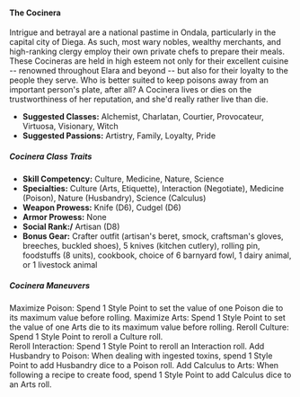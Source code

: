 #### The Cocinera

Intrigue and betrayal are a national pastime in Ondala, particularly in
the capital city of Diega. As such, most wary nobles, wealthy merchants,
and high-ranking clergy employ their own private chefs to prepare their
meals. These Cocineras are held in high esteem not only for their
excellent cuisine -- renowned throughout Elara and beyond -- but also
for their loyalty to the people they serve. Who is better suited to keep
poisons away from an important person's plate, after all? A Cocinera
lives or dies on the trustworthiness of her reputation, and she'd really
rather live than die.

- **Suggested Classes:** Alchemist, Charlatan, Courtier, Provocateur, Virtuosa, Visionary, Witch
- **Suggested Passions:** Artistry, Family, Loyalty, Pride

##### Cocinera Class Traits

- **Skill Competency:** Culture, Medicine, Nature, Science
- **Specialties:** Culture (Arts, Etiquette), Interaction (Negotiate), Medicine (Poison), Nature (Husbandry), Science (Calculus)
- **Weapon Prowess:** Knife (D6), Cudgel (D6)
- **Armor Prowess:** None
- **Social Rank:/** Artisan (D8)
- **Bonus Gear:** Crafter outfit (artisan's beret, smock, craftsman's gloves, breeches, buckled shoes), 5 knives (kitchen cutlery), rolling pin,
foodstuffs (8 units), cookbook, choice of 6 barnyard fowl, 1 dairy animal, or 1 livestock animal

##### Cocinera Maneuvers

Maximize Poison: Spend 1 Style Point to set the value of one Poison die to its maximum value before rolling.
Maximize Arts: Spend 1 Style Point to set the value of one Arts die to its maximum value before rolling.
Reroll Culture: Spend 1 Style Point to reroll a Culture roll.  
Reroll Interaction: Spend 1 Style Point to reroll an Interaction roll.
Add Husbandry to Poison: When dealing with ingested toxins, spend 1 Style Point to add Husbandry dice to a Poison roll.
Add Calculus to Arts: When following a recipe to create food, spend 1 Style Point to add Calculus dice to an Arts roll.

